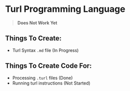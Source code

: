 # Turl Programming Language
> **Does Not Work Yet**
## Things To Create:
- Turl Syntax `.md` file (In Progress)
## Things To Create Code For:
- Processing `.turl` files (Done)
- Running turl instructions (Not Started)
